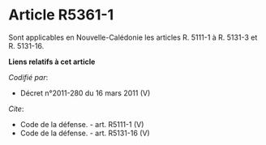 # Article R5361-1

Sont applicables en Nouvelle-Calédonie les articles R. 5111-1 à R. 5131-3 et R. 5131-16.

**Liens relatifs à cet article**

_Codifié par_:

  - Décret n°2011-280 du 16 mars 2011 (V)

_Cite_:

  - Code de la défense. - art. R5111-1 (V)
  - Code de la défense. - art. R5131-16 (V)
